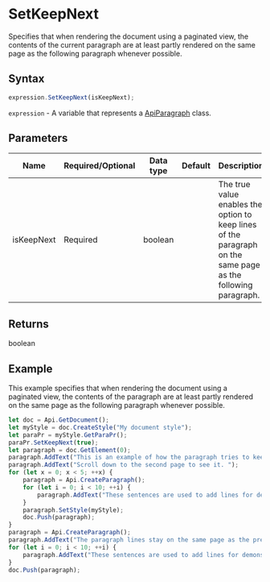 # SetKeepNext

Specifies that when rendering the document using a paginated view, the contents of the current paragraph are at least
partly rendered on the same page as the following paragraph whenever possible.

## Syntax

```javascript
expression.SetKeepNext(isKeepNext);
```

`expression` - A variable that represents a [ApiParagraph](../ApiParagraph.md) class.

## Parameters

| **Name** | **Required/Optional** | **Data type** | **Default** | **Description** |
| ------------- | ------------- | ------------- | ------------- | ------------- |
| isKeepNext | Required | boolean |  | The true value enables the option to keep lines of the paragraph on the same page as the following paragraph. |

## Returns

boolean

## Example

This example specifies that when rendering the document using a paginated view, the contents of the paragraph are at least partly rendered on the same page as the following paragraph whenever possible.

```javascript editor-docx
let doc = Api.GetDocument();
let myStyle = doc.CreateStyle("My document style");
let paraPr = myStyle.GetParaPr();
paraPr.SetKeepNext(true);
let paragraph = doc.GetElement(0);
paragraph.AddText("This is an example of how the paragraph tries to keep together with the next paragraph. ");
paragraph.AddText("Scroll down to the second page to see it. ");
for (let x = 0; x < 5; ++x) {
	paragraph = Api.CreateParagraph();
	for (let i = 0; i < 10; ++i) {
		paragraph.AddText("These sentences are used to add lines for demonstrative purposes. ");
	}
	paragraph.SetStyle(myStyle);
	doc.Push(paragraph);
}
paragraph = Api.CreateParagraph();
paragraph.AddText("The paragraph lines stay on the same page as the previous paragraph. ");
for (let i = 0; i < 10; ++i) {
	paragraph.AddText("These sentences are used to add lines for demonstrative purposes. ");
}
doc.Push(paragraph);
```
